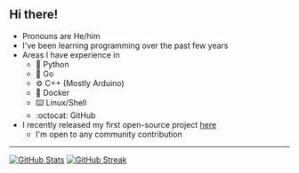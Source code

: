 ## Hi there!

- Pronouns are He/him
- I've been learning programming over the past few years
- Areas I have experience in
  - 🐍 Python
  - 🐹 Go
  - ⚙️ C++ (Mostly Arduino)
  - 🐳 Docker
  - ⌨️ Linux/Shell
  - :octocat: GitHub
- I recently released my first open-source project [here](https://github.com/chiefbacon/economy-bot) 
  - I'm open to any community contribution

---
[![GitHub Stats](https://github-readme-stats.vercel.app/api?username=chiefbacon&show_icons=true&theme=dark)](https://github.com/anuraghazra/github-readme-stats)
[![GitHub Streak](https://github-readme-streak-stats.herokuapp.com?user=ChiefBacon&theme=dark)](https://git.io/streak-stats)
<!--
**ChiefBacon/chiefbacon** is a ✨ _special_ ✨ repository because its `README.md` (this file) appears on your GitHub profile.

Here are some ideas to get you started:

- 🔭 I’m currently working on ...
- 🌱 I’m currently learning ...
- 👯 I’m looking to collaborate on ...
- 🤔 I’m looking for help with ...
- 💬 Ask me about ...
- 📫 How to reach me: ...
- 😄 Pronouns: ...
- ⚡ Fun fact: ...
-->

